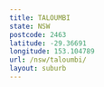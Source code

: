 ```yaml
---
title: TALOUMBI
state: NSW
postcode: 2463
latitude: -29.36691
longitude: 153.104789
url: /nsw/taloumbi/
layout: suburb
---
```

